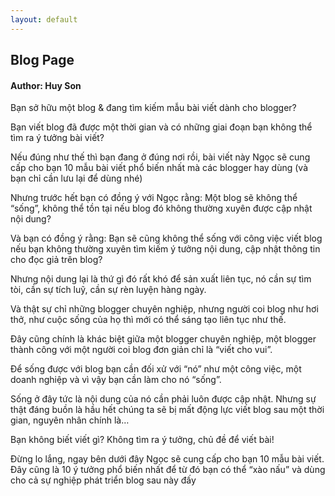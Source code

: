 ```yaml
---
layout: default
---
```

## Blog Page

#### Author: Huy Son
Bạn sở hữu một blog & đang tìm kiếm mẫu bài viết dành cho blogger?

Bạn viết blog đã được một thời gian và có những giai đoạn bạn không thể tìm ra ý tưởng bài viết?

Nếu đúng như thế thì bạn đang ở đúng nơi rồi, bài viết này Ngọc sẽ cung cấp cho bạn 10 mẫu bài viết phổ biến nhất mà các blogger hay dùng (và bạn chỉ cần lưu lại để dùng nhé)

Nhưng trước hết bạn có đồng ý với Ngọc rằng: Một blog sẽ không thể “sống”, không thể tồn tại nếu blog đó không thường xuyên được cập nhật nội dung?

Và bạn có đồng ý rằng: Bạn sẽ cũng không thể sống với công việc viết blog nếu bạn không thường xuyên tìm kiếm ý tưởng nội dung, cập nhật thông tin cho đọc giả trên blog?

Nhưng nội dung lại là thứ gì đó rất khó để sản xuất liên tục, nó cần sự tìm tòi, cần sự tích luỹ, cần sự rèn luyện hàng ngày.

Và thật sự chỉ những blogger chuyên nghiệp, nhưng người coi blog như hơi thở, như cuộc sống của họ thì mới có thể sáng tạo liên tục như thế.

Đây cũng chính là khác biệt giữa một blogger chuyên nghiệp, một blogger thành công với một người coi blog đơn giản chỉ là “viết cho vui”.

Để sống được với blog bạn cần đối xử với “nó” như một công việc, một doanh nghiệp và vì vậy bạn cần làm cho nó “sống”.

Sống ở đây tức là nội dung của nó cần phải luôn được cập nhật. Nhưng sự thật đáng buồn là hầu hết chúng ta sẽ bị mất động lực viết blog sau một thời gian, nguyên nhân chính là…

Bạn không biết viết gì? Không tìm ra ý tưởng, chủ đề để viết bài!

Đừng lo lắng, ngay bên dưới đây Ngọc sẽ cung cấp cho bạn 10 mẫu bài viết. Đây cũng là 10 ý tưởng phổ biến nhất để từ đó bạn có thể “xào nấu” và dùng cho cả sự nghiệp phát triển blog sau này đấy
